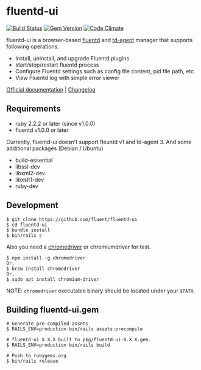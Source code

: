 # fluentd-ui

[![Build Status](https://travis-ci.org/fluent/fluentd-ui.svg?branch=master)](https://travis-ci.org/fluent/fluentd-ui)
[![Gem Version](https://badge.fury.io/rb/fluentd-ui.svg)](http://badge.fury.io/rb/fluentd-ui)
[![Code Climate](https://codeclimate.com/github/fluent/fluentd-ui/badges/gpa.svg)](https://codeclimate.com/github/fluent/fluentd-ui)

fluentd-ui is a browser-based [fluentd](http://www.fluentd.org) and [td-agent](https://docs.treasuredata.com/articles/td-agent) manager that supports following operations.

* Install, uninstall, and upgrade Fluentd plugins
* start/stop/restart fluentd process
* Configure Fluentd settings such as config file content, pid file path, etc
* View Fluentd log with simple error viewer

[Official documentation](http://docs.fluentd.org/articles/fluentd-ui) \| [Changelog](./ChangeLog.md)


## Requirements

- ruby 2.2.2 or later (since v1.0.0)
- fluentd v1.0.0 or later

Currently, fluentd-ui doesn't support fleuntd v1 and td-agent 3.
And some additional packages (Debian / Ubuntu)

- build-essential
- libssl-dev
- libxml2-dev
- libxslt1-dev
- ruby-dev

## Development

    $ git clone https://github.com/fluent/fluentd-ui
    $ cd fluentd-ui
    $ bundle install
    $ bin/rails s

Also you need a [chromedriver](https://sites.google.com/a/chromium.org/chromedriver/downloads) or chromiumdriver for test.

    $ npm install -g chromedriver
    Or,
    $ brew install chromedriver
    Or,
    $ sudo apt install chromium-driver

NOTE: `chromedriver` executable binary should be located under your `$PATH`.

## Building fluentd-ui.gem

    # Generate pre-compiled assets
    $ RAILS_ENV=production bin/rails assets:precompile

    # fluentd-ui X.X.X built to pkg/fluentd-ui-X.X.X.gem.
    $ RAILS_ENV=production bin/rails build

    # Push to rubygems.org
    $ bin/rails release
